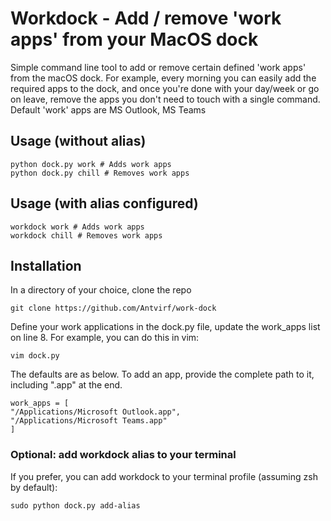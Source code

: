 # Workdock - Add / remove 'work apps' from your MacOS dock
Simple command line tool to add or remove certain defined 'work apps' from the macOS dock. For example, every morning you can easily add the required apps to the dock, and once you're done with your day/week or go on leave, remove the apps you don't need to touch with a single command.
Default 'work' apps are MS Outlook, MS Teams

## Usage (without alias)
    python dock.py work # Adds work apps
    python dock.py chill # Removes work apps

## Usage (with alias configured)
    workdock work # Adds work apps
    workdock chill # Removes work apps


## Installation
In a directory of your choice, clone the repo

    git clone https://github.com/Antvirf/work-dock

Define your work applications in the dock.py file, update the work_apps list on line 8. For example, you can do this in vim:

    vim dock.py

The defaults are as below. To add an app, provide the complete path to it, including ".app" at the end.

    work_apps = [
    "/Applications/Microsoft Outlook.app",
    "/Applications/Microsoft Teams.app"
    ]

### Optional: add workdock alias to your terminal
If you prefer, you can add workdock to your terminal profile (assuming zsh by default):

    sudo python dock.py add-alias

